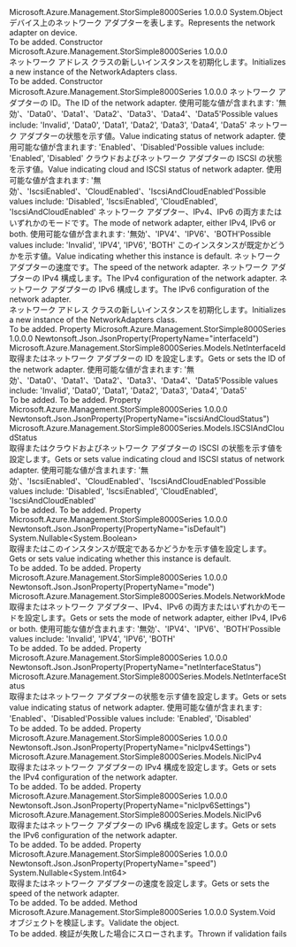 <Type Name="NetworkAdapters" FullName="Microsoft.Azure.Management.StorSimple8000Series.Models.NetworkAdapters">
  <TypeSignature Language="C#" Value="public class NetworkAdapters" />
  <TypeSignature Language="ILAsm" Value=".class public auto ansi beforefieldinit NetworkAdapters extends System.Object" />
  <TypeSignature Language="DocId" Value="T:Microsoft.Azure.Management.StorSimple8000Series.Models.NetworkAdapters" />
  <TypeSignature Language="VB.NET" Value="Public Class NetworkAdapters" />
  <TypeSignature Language="F#" Value="type NetworkAdapters = class" />
  <AssemblyInfo>
    <AssemblyName>Microsoft.Azure.Management.StorSimple8000Series</AssemblyName>
    <AssemblyVersion>1.0.0.0</AssemblyVersion>
  </AssemblyInfo>
  <Base>
    <BaseTypeName>System.Object</BaseTypeName>
  </Base>
  <Interfaces />
  <Docs>
    <summary>
            <span data-ttu-id="715d3-101">デバイス上のネットワーク アダプターを表します。</span><span class="sxs-lookup"><span data-stu-id="715d3-101">Represents the network adapter on device.</span></span>
            </summary>
    <remarks>To be added.</remarks>
  </Docs>
  <Members>
    <Member MemberName=".ctor">
      <MemberSignature Language="C#" Value="public NetworkAdapters ();" />
      <MemberSignature Language="ILAsm" Value=".method public hidebysig specialname rtspecialname instance void .ctor() cil managed" />
      <MemberSignature Language="DocId" Value="M:Microsoft.Azure.Management.StorSimple8000Series.Models.NetworkAdapters.#ctor" />
      <MemberSignature Language="VB.NET" Value="Public Sub New ()" />
      <MemberType>Constructor</MemberType>
      <AssemblyInfo>
        <AssemblyName>Microsoft.Azure.Management.StorSimple8000Series</AssemblyName>
        <AssemblyVersion>1.0.0.0</AssemblyVersion>
      </AssemblyInfo>
      <Parameters />
      <Docs>
        <summary>
            <span data-ttu-id="715d3-102">ネットワーク アドレス クラスの新しいインスタンスを初期化します。</span><span class="sxs-lookup"><span data-stu-id="715d3-102">Initializes a new instance of the NetworkAdapters class.</span></span>
            </summary>
        <remarks>To be added.</remarks>
      </Docs>
    </Member>
    <Member MemberName=".ctor">
      <MemberSignature Language="C#" Value="public NetworkAdapters (Microsoft.Azure.Management.StorSimple8000Series.Models.NetInterfaceId interfaceId, Microsoft.Azure.Management.StorSimple8000Series.Models.NetInterfaceStatus netInterfaceStatus, Microsoft.Azure.Management.StorSimple8000Series.Models.ISCSIAndCloudStatus iscsiAndCloudStatus, Microsoft.Azure.Management.StorSimple8000Series.Models.NetworkMode mode, Nullable&lt;bool&gt; isDefault = null, Nullable&lt;long&gt; speed = null, Microsoft.Azure.Management.StorSimple8000Series.Models.NicIPv4 nicIpv4Settings = null, Microsoft.Azure.Management.StorSimple8000Series.Models.NicIPv6 nicIpv6Settings = null);" />
      <MemberSignature Language="ILAsm" Value=".method public hidebysig specialname rtspecialname instance void .ctor(valuetype Microsoft.Azure.Management.StorSimple8000Series.Models.NetInterfaceId interfaceId, valuetype Microsoft.Azure.Management.StorSimple8000Series.Models.NetInterfaceStatus netInterfaceStatus, valuetype Microsoft.Azure.Management.StorSimple8000Series.Models.ISCSIAndCloudStatus iscsiAndCloudStatus, valuetype Microsoft.Azure.Management.StorSimple8000Series.Models.NetworkMode mode, valuetype System.Nullable`1&lt;bool&gt; isDefault, valuetype System.Nullable`1&lt;int64&gt; speed, class Microsoft.Azure.Management.StorSimple8000Series.Models.NicIPv4 nicIpv4Settings, class Microsoft.Azure.Management.StorSimple8000Series.Models.NicIPv6 nicIpv6Settings) cil managed" />
      <MemberSignature Language="DocId" Value="M:Microsoft.Azure.Management.StorSimple8000Series.Models.NetworkAdapters.#ctor(Microsoft.Azure.Management.StorSimple8000Series.Models.NetInterfaceId,Microsoft.Azure.Management.StorSimple8000Series.Models.NetInterfaceStatus,Microsoft.Azure.Management.StorSimple8000Series.Models.ISCSIAndCloudStatus,Microsoft.Azure.Management.StorSimple8000Series.Models.NetworkMode,System.Nullable{System.Boolean},System.Nullable{System.Int64},Microsoft.Azure.Management.StorSimple8000Series.Models.NicIPv4,Microsoft.Azure.Management.StorSimple8000Series.Models.NicIPv6)" />
      <MemberSignature Language="F#" Value="new Microsoft.Azure.Management.StorSimple8000Series.Models.NetworkAdapters : Microsoft.Azure.Management.StorSimple8000Series.Models.NetInterfaceId * Microsoft.Azure.Management.StorSimple8000Series.Models.NetInterfaceStatus * Microsoft.Azure.Management.StorSimple8000Series.Models.ISCSIAndCloudStatus * Microsoft.Azure.Management.StorSimple8000Series.Models.NetworkMode * Nullable&lt;bool&gt; * Nullable&lt;int64&gt; * Microsoft.Azure.Management.StorSimple8000Series.Models.NicIPv4 * Microsoft.Azure.Management.StorSimple8000Series.Models.NicIPv6 -&gt; Microsoft.Azure.Management.StorSimple8000Series.Models.NetworkAdapters" Usage="new Microsoft.Azure.Management.StorSimple8000Series.Models.NetworkAdapters (interfaceId, netInterfaceStatus, iscsiAndCloudStatus, mode, isDefault, speed, nicIpv4Settings, nicIpv6Settings)" />
      <MemberType>Constructor</MemberType>
      <AssemblyInfo>
        <AssemblyName>Microsoft.Azure.Management.StorSimple8000Series</AssemblyName>
        <AssemblyVersion>1.0.0.0</AssemblyVersion>
      </AssemblyInfo>
      <Parameters>
        <Parameter Name="interfaceId" Type="Microsoft.Azure.Management.StorSimple8000Series.Models.NetInterfaceId" />
        <Parameter Name="netInterfaceStatus" Type="Microsoft.Azure.Management.StorSimple8000Series.Models.NetInterfaceStatus" />
        <Parameter Name="iscsiAndCloudStatus" Type="Microsoft.Azure.Management.StorSimple8000Series.Models.ISCSIAndCloudStatus" />
        <Parameter Name="mode" Type="Microsoft.Azure.Management.StorSimple8000Series.Models.NetworkMode" />
        <Parameter Name="isDefault" Type="System.Nullable&lt;System.Boolean&gt;" />
        <Parameter Name="speed" Type="System.Nullable&lt;System.Int64&gt;" />
        <Parameter Name="nicIpv4Settings" Type="Microsoft.Azure.Management.StorSimple8000Series.Models.NicIPv4" />
        <Parameter Name="nicIpv6Settings" Type="Microsoft.Azure.Management.StorSimple8000Series.Models.NicIPv6" />
      </Parameters>
      <Docs>
        <param name="interfaceId"><span data-ttu-id="715d3-103">ネットワーク アダプターの ID。</span><span class="sxs-lookup"><span data-stu-id="715d3-103">The ID of the network adapter.</span></span> <span data-ttu-id="715d3-104">使用可能な値が含まれます: '無効'、'Data0'、'Data1'、'Data2'、'Data3'、'Data4'、'Data5'</span><span class="sxs-lookup"><span data-stu-id="715d3-104">Possible values include: 'Invalid', 'Data0', 'Data1', 'Data2', 'Data3', 'Data4', 'Data5'</span></span></param>
        <param name="netInterfaceStatus"><span data-ttu-id="715d3-105">ネットワーク アダプターの状態を示す値。</span><span class="sxs-lookup"><span data-stu-id="715d3-105">Value indicating status of network adapter.</span></span> <span data-ttu-id="715d3-106">使用可能な値が含まれます: 'Enabled'、'Disabled'</span><span class="sxs-lookup"><span data-stu-id="715d3-106">Possible values include: 'Enabled', 'Disabled'</span></span></param>
        <param name="iscsiAndCloudStatus"><span data-ttu-id="715d3-107">クラウドおよびネットワーク アダプターの ISCSI の状態を示す値。</span><span class="sxs-lookup"><span data-stu-id="715d3-107">Value indicating cloud and ISCSI status of network adapter.</span></span> <span data-ttu-id="715d3-108">使用可能な値が含まれます: '無効'、'IscsiEnabled'、'CloudEnabled'、'IscsiAndCloudEnabled'</span><span class="sxs-lookup"><span data-stu-id="715d3-108">Possible values include: 'Disabled', 'IscsiEnabled', 'CloudEnabled', 'IscsiAndCloudEnabled'</span></span></param>
        <param name="mode"><span data-ttu-id="715d3-109">ネットワーク アダプター、IPv4、IPv6 の両方またはいずれかのモードです。</span><span class="sxs-lookup"><span data-stu-id="715d3-109">The mode of network adapter, either IPv4, IPv6 or both.</span></span> <span data-ttu-id="715d3-110">使用可能な値が含まれます: '無効'、'IPV4'、'IPV6'、'BOTH'</span><span class="sxs-lookup"><span data-stu-id="715d3-110">Possible values include: 'Invalid', 'IPV4', 'IPV6', 'BOTH'</span></span></param>
        <param name="isDefault"><span data-ttu-id="715d3-111">このインスタンスが既定かどうかを示す値。</span><span class="sxs-lookup"><span data-stu-id="715d3-111">Value indicating whether this instance is default.</span></span></param>
        <param name="speed"><span data-ttu-id="715d3-112">ネットワーク アダプターの速度です。</span><span class="sxs-lookup"><span data-stu-id="715d3-112">The speed of the network adapter.</span></span></param>
        <param name="nicIpv4Settings"><span data-ttu-id="715d3-113">ネットワーク アダプターの IPv4 構成します。</span><span class="sxs-lookup"><span data-stu-id="715d3-113">The IPv4 configuration of the network adapter.</span></span></param>
        <param name="nicIpv6Settings"><span data-ttu-id="715d3-114">ネットワーク アダプターの IPv6 構成します。</span><span class="sxs-lookup"><span data-stu-id="715d3-114">The IPv6 configuration of the network adapter.</span></span></param>
        <summary>
            <span data-ttu-id="715d3-115">ネットワーク アドレス クラスの新しいインスタンスを初期化します。</span><span class="sxs-lookup"><span data-stu-id="715d3-115">Initializes a new instance of the NetworkAdapters class.</span></span>
            </summary>
        <remarks>To be added.</remarks>
      </Docs>
    </Member>
    <Member MemberName="InterfaceId">
      <MemberSignature Language="C#" Value="public Microsoft.Azure.Management.StorSimple8000Series.Models.NetInterfaceId InterfaceId { get; set; }" />
      <MemberSignature Language="ILAsm" Value=".property instance valuetype Microsoft.Azure.Management.StorSimple8000Series.Models.NetInterfaceId InterfaceId" />
      <MemberSignature Language="DocId" Value="P:Microsoft.Azure.Management.StorSimple8000Series.Models.NetworkAdapters.InterfaceId" />
      <MemberSignature Language="VB.NET" Value="Public Property InterfaceId As NetInterfaceId" />
      <MemberSignature Language="F#" Value="member this.InterfaceId : Microsoft.Azure.Management.StorSimple8000Series.Models.NetInterfaceId with get, set" Usage="Microsoft.Azure.Management.StorSimple8000Series.Models.NetworkAdapters.InterfaceId" />
      <MemberType>Property</MemberType>
      <AssemblyInfo>
        <AssemblyName>Microsoft.Azure.Management.StorSimple8000Series</AssemblyName>
        <AssemblyVersion>1.0.0.0</AssemblyVersion>
      </AssemblyInfo>
      <Attributes>
        <Attribute>
          <AttributeName>Newtonsoft.Json.JsonProperty(PropertyName="interfaceId")</AttributeName>
        </Attribute>
      </Attributes>
      <ReturnValue>
        <ReturnType>Microsoft.Azure.Management.StorSimple8000Series.Models.NetInterfaceId</ReturnType>
      </ReturnValue>
      <Docs>
        <summary>
            <span data-ttu-id="715d3-116">取得またはネットワーク アダプターの ID を設定します。</span><span class="sxs-lookup"><span data-stu-id="715d3-116">Gets or sets the ID of the network adapter.</span></span> <span data-ttu-id="715d3-117">使用可能な値が含まれます: '無効'、'Data0'、'Data1'、'Data2'、'Data3'、'Data4'、'Data5'</span><span class="sxs-lookup"><span data-stu-id="715d3-117">Possible values include: 'Invalid', 'Data0', 'Data1', 'Data2', 'Data3', 'Data4', 'Data5'</span></span>
            </summary>
        <value>To be added.</value>
        <remarks>To be added.</remarks>
      </Docs>
    </Member>
    <Member MemberName="IscsiAndCloudStatus">
      <MemberSignature Language="C#" Value="public Microsoft.Azure.Management.StorSimple8000Series.Models.ISCSIAndCloudStatus IscsiAndCloudStatus { get; set; }" />
      <MemberSignature Language="ILAsm" Value=".property instance valuetype Microsoft.Azure.Management.StorSimple8000Series.Models.ISCSIAndCloudStatus IscsiAndCloudStatus" />
      <MemberSignature Language="DocId" Value="P:Microsoft.Azure.Management.StorSimple8000Series.Models.NetworkAdapters.IscsiAndCloudStatus" />
      <MemberSignature Language="VB.NET" Value="Public Property IscsiAndCloudStatus As ISCSIAndCloudStatus" />
      <MemberSignature Language="F#" Value="member this.IscsiAndCloudStatus : Microsoft.Azure.Management.StorSimple8000Series.Models.ISCSIAndCloudStatus with get, set" Usage="Microsoft.Azure.Management.StorSimple8000Series.Models.NetworkAdapters.IscsiAndCloudStatus" />
      <MemberType>Property</MemberType>
      <AssemblyInfo>
        <AssemblyName>Microsoft.Azure.Management.StorSimple8000Series</AssemblyName>
        <AssemblyVersion>1.0.0.0</AssemblyVersion>
      </AssemblyInfo>
      <Attributes>
        <Attribute>
          <AttributeName>Newtonsoft.Json.JsonProperty(PropertyName="iscsiAndCloudStatus")</AttributeName>
        </Attribute>
      </Attributes>
      <ReturnValue>
        <ReturnType>Microsoft.Azure.Management.StorSimple8000Series.Models.ISCSIAndCloudStatus</ReturnType>
      </ReturnValue>
      <Docs>
        <summary>
            <span data-ttu-id="715d3-118">取得またはクラウドおよびネットワーク アダプターの ISCSI の状態を示す値を設定します。</span><span class="sxs-lookup"><span data-stu-id="715d3-118">Gets or sets value indicating cloud and ISCSI status of network adapter.</span></span> <span data-ttu-id="715d3-119">使用可能な値が含まれます: '無効'、'IscsiEnabled'、'CloudEnabled'、'IscsiAndCloudEnabled'</span><span class="sxs-lookup"><span data-stu-id="715d3-119">Possible values include: 'Disabled', 'IscsiEnabled', 'CloudEnabled', 'IscsiAndCloudEnabled'</span></span>
            </summary>
        <value>To be added.</value>
        <remarks>To be added.</remarks>
      </Docs>
    </Member>
    <Member MemberName="IsDefault">
      <MemberSignature Language="C#" Value="public Nullable&lt;bool&gt; IsDefault { get; set; }" />
      <MemberSignature Language="ILAsm" Value=".property instance valuetype System.Nullable`1&lt;bool&gt; IsDefault" />
      <MemberSignature Language="DocId" Value="P:Microsoft.Azure.Management.StorSimple8000Series.Models.NetworkAdapters.IsDefault" />
      <MemberSignature Language="VB.NET" Value="Public Property IsDefault As Nullable(Of Boolean)" />
      <MemberSignature Language="F#" Value="member this.IsDefault : Nullable&lt;bool&gt; with get, set" Usage="Microsoft.Azure.Management.StorSimple8000Series.Models.NetworkAdapters.IsDefault" />
      <MemberType>Property</MemberType>
      <AssemblyInfo>
        <AssemblyName>Microsoft.Azure.Management.StorSimple8000Series</AssemblyName>
        <AssemblyVersion>1.0.0.0</AssemblyVersion>
      </AssemblyInfo>
      <Attributes>
        <Attribute>
          <AttributeName>Newtonsoft.Json.JsonProperty(PropertyName="isDefault")</AttributeName>
        </Attribute>
      </Attributes>
      <ReturnValue>
        <ReturnType>System.Nullable&lt;System.Boolean&gt;</ReturnType>
      </ReturnValue>
      <Docs>
        <summary>
            <span data-ttu-id="715d3-120">取得またはこのインスタンスが既定であるかどうかを示す値を設定します。</span><span class="sxs-lookup"><span data-stu-id="715d3-120">Gets or sets value indicating whether this instance is default.</span></span>
            </summary>
        <value>To be added.</value>
        <remarks>To be added.</remarks>
      </Docs>
    </Member>
    <Member MemberName="Mode">
      <MemberSignature Language="C#" Value="public Microsoft.Azure.Management.StorSimple8000Series.Models.NetworkMode Mode { get; set; }" />
      <MemberSignature Language="ILAsm" Value=".property instance valuetype Microsoft.Azure.Management.StorSimple8000Series.Models.NetworkMode Mode" />
      <MemberSignature Language="DocId" Value="P:Microsoft.Azure.Management.StorSimple8000Series.Models.NetworkAdapters.Mode" />
      <MemberSignature Language="VB.NET" Value="Public Property Mode As NetworkMode" />
      <MemberSignature Language="F#" Value="member this.Mode : Microsoft.Azure.Management.StorSimple8000Series.Models.NetworkMode with get, set" Usage="Microsoft.Azure.Management.StorSimple8000Series.Models.NetworkAdapters.Mode" />
      <MemberType>Property</MemberType>
      <AssemblyInfo>
        <AssemblyName>Microsoft.Azure.Management.StorSimple8000Series</AssemblyName>
        <AssemblyVersion>1.0.0.0</AssemblyVersion>
      </AssemblyInfo>
      <Attributes>
        <Attribute>
          <AttributeName>Newtonsoft.Json.JsonProperty(PropertyName="mode")</AttributeName>
        </Attribute>
      </Attributes>
      <ReturnValue>
        <ReturnType>Microsoft.Azure.Management.StorSimple8000Series.Models.NetworkMode</ReturnType>
      </ReturnValue>
      <Docs>
        <summary>
            <span data-ttu-id="715d3-121">取得またはネットワーク アダプター、IPv4、IPv6 の両方またはいずれかのモードを設定します。</span><span class="sxs-lookup"><span data-stu-id="715d3-121">Gets or sets the mode of network adapter, either IPv4, IPv6 or both.</span></span> <span data-ttu-id="715d3-122">使用可能な値が含まれます: '無効'、'IPV4'、'IPV6'、'BOTH'</span><span class="sxs-lookup"><span data-stu-id="715d3-122">Possible values include: 'Invalid', 'IPV4', 'IPV6', 'BOTH'</span></span>
            </summary>
        <value>To be added.</value>
        <remarks>To be added.</remarks>
      </Docs>
    </Member>
    <Member MemberName="NetInterfaceStatus">
      <MemberSignature Language="C#" Value="public Microsoft.Azure.Management.StorSimple8000Series.Models.NetInterfaceStatus NetInterfaceStatus { get; set; }" />
      <MemberSignature Language="ILAsm" Value=".property instance valuetype Microsoft.Azure.Management.StorSimple8000Series.Models.NetInterfaceStatus NetInterfaceStatus" />
      <MemberSignature Language="DocId" Value="P:Microsoft.Azure.Management.StorSimple8000Series.Models.NetworkAdapters.NetInterfaceStatus" />
      <MemberSignature Language="VB.NET" Value="Public Property NetInterfaceStatus As NetInterfaceStatus" />
      <MemberSignature Language="F#" Value="member this.NetInterfaceStatus : Microsoft.Azure.Management.StorSimple8000Series.Models.NetInterfaceStatus with get, set" Usage="Microsoft.Azure.Management.StorSimple8000Series.Models.NetworkAdapters.NetInterfaceStatus" />
      <MemberType>Property</MemberType>
      <AssemblyInfo>
        <AssemblyName>Microsoft.Azure.Management.StorSimple8000Series</AssemblyName>
        <AssemblyVersion>1.0.0.0</AssemblyVersion>
      </AssemblyInfo>
      <Attributes>
        <Attribute>
          <AttributeName>Newtonsoft.Json.JsonProperty(PropertyName="netInterfaceStatus")</AttributeName>
        </Attribute>
      </Attributes>
      <ReturnValue>
        <ReturnType>Microsoft.Azure.Management.StorSimple8000Series.Models.NetInterfaceStatus</ReturnType>
      </ReturnValue>
      <Docs>
        <summary>
            <span data-ttu-id="715d3-123">取得またはネットワーク アダプターの状態を示す値を設定します。</span><span class="sxs-lookup"><span data-stu-id="715d3-123">Gets or sets value indicating status of network adapter.</span></span> <span data-ttu-id="715d3-124">使用可能な値が含まれます: 'Enabled'、'Disabled'</span><span class="sxs-lookup"><span data-stu-id="715d3-124">Possible values include: 'Enabled', 'Disabled'</span></span>
            </summary>
        <value>To be added.</value>
        <remarks>To be added.</remarks>
      </Docs>
    </Member>
    <Member MemberName="NicIpv4Settings">
      <MemberSignature Language="C#" Value="public Microsoft.Azure.Management.StorSimple8000Series.Models.NicIPv4 NicIpv4Settings { get; set; }" />
      <MemberSignature Language="ILAsm" Value=".property instance class Microsoft.Azure.Management.StorSimple8000Series.Models.NicIPv4 NicIpv4Settings" />
      <MemberSignature Language="DocId" Value="P:Microsoft.Azure.Management.StorSimple8000Series.Models.NetworkAdapters.NicIpv4Settings" />
      <MemberSignature Language="VB.NET" Value="Public Property NicIpv4Settings As NicIPv4" />
      <MemberSignature Language="F#" Value="member this.NicIpv4Settings : Microsoft.Azure.Management.StorSimple8000Series.Models.NicIPv4 with get, set" Usage="Microsoft.Azure.Management.StorSimple8000Series.Models.NetworkAdapters.NicIpv4Settings" />
      <MemberType>Property</MemberType>
      <AssemblyInfo>
        <AssemblyName>Microsoft.Azure.Management.StorSimple8000Series</AssemblyName>
        <AssemblyVersion>1.0.0.0</AssemblyVersion>
      </AssemblyInfo>
      <Attributes>
        <Attribute>
          <AttributeName>Newtonsoft.Json.JsonProperty(PropertyName="nicIpv4Settings")</AttributeName>
        </Attribute>
      </Attributes>
      <ReturnValue>
        <ReturnType>Microsoft.Azure.Management.StorSimple8000Series.Models.NicIPv4</ReturnType>
      </ReturnValue>
      <Docs>
        <summary>
            <span data-ttu-id="715d3-125">取得またはネットワーク アダプターの IPv4 構成を設定します。</span><span class="sxs-lookup"><span data-stu-id="715d3-125">Gets or sets the IPv4 configuration of the network adapter.</span></span>
            </summary>
        <value>To be added.</value>
        <remarks>To be added.</remarks>
      </Docs>
    </Member>
    <Member MemberName="NicIpv6Settings">
      <MemberSignature Language="C#" Value="public Microsoft.Azure.Management.StorSimple8000Series.Models.NicIPv6 NicIpv6Settings { get; set; }" />
      <MemberSignature Language="ILAsm" Value=".property instance class Microsoft.Azure.Management.StorSimple8000Series.Models.NicIPv6 NicIpv6Settings" />
      <MemberSignature Language="DocId" Value="P:Microsoft.Azure.Management.StorSimple8000Series.Models.NetworkAdapters.NicIpv6Settings" />
      <MemberSignature Language="VB.NET" Value="Public Property NicIpv6Settings As NicIPv6" />
      <MemberSignature Language="F#" Value="member this.NicIpv6Settings : Microsoft.Azure.Management.StorSimple8000Series.Models.NicIPv6 with get, set" Usage="Microsoft.Azure.Management.StorSimple8000Series.Models.NetworkAdapters.NicIpv6Settings" />
      <MemberType>Property</MemberType>
      <AssemblyInfo>
        <AssemblyName>Microsoft.Azure.Management.StorSimple8000Series</AssemblyName>
        <AssemblyVersion>1.0.0.0</AssemblyVersion>
      </AssemblyInfo>
      <Attributes>
        <Attribute>
          <AttributeName>Newtonsoft.Json.JsonProperty(PropertyName="nicIpv6Settings")</AttributeName>
        </Attribute>
      </Attributes>
      <ReturnValue>
        <ReturnType>Microsoft.Azure.Management.StorSimple8000Series.Models.NicIPv6</ReturnType>
      </ReturnValue>
      <Docs>
        <summary>
            <span data-ttu-id="715d3-126">取得またはネットワーク アダプターの IPv6 構成を設定します。</span><span class="sxs-lookup"><span data-stu-id="715d3-126">Gets or sets the IPv6 configuration of the network adapter.</span></span>
            </summary>
        <value>To be added.</value>
        <remarks>To be added.</remarks>
      </Docs>
    </Member>
    <Member MemberName="Speed">
      <MemberSignature Language="C#" Value="public Nullable&lt;long&gt; Speed { get; set; }" />
      <MemberSignature Language="ILAsm" Value=".property instance valuetype System.Nullable`1&lt;int64&gt; Speed" />
      <MemberSignature Language="DocId" Value="P:Microsoft.Azure.Management.StorSimple8000Series.Models.NetworkAdapters.Speed" />
      <MemberSignature Language="VB.NET" Value="Public Property Speed As Nullable(Of Long)" />
      <MemberSignature Language="F#" Value="member this.Speed : Nullable&lt;int64&gt; with get, set" Usage="Microsoft.Azure.Management.StorSimple8000Series.Models.NetworkAdapters.Speed" />
      <MemberType>Property</MemberType>
      <AssemblyInfo>
        <AssemblyName>Microsoft.Azure.Management.StorSimple8000Series</AssemblyName>
        <AssemblyVersion>1.0.0.0</AssemblyVersion>
      </AssemblyInfo>
      <Attributes>
        <Attribute>
          <AttributeName>Newtonsoft.Json.JsonProperty(PropertyName="speed")</AttributeName>
        </Attribute>
      </Attributes>
      <ReturnValue>
        <ReturnType>System.Nullable&lt;System.Int64&gt;</ReturnType>
      </ReturnValue>
      <Docs>
        <summary>
            <span data-ttu-id="715d3-127">取得またはネットワーク アダプターの速度を設定します。</span><span class="sxs-lookup"><span data-stu-id="715d3-127">Gets or sets the speed of the network adapter.</span></span>
            </summary>
        <value>To be added.</value>
        <remarks>To be added.</remarks>
      </Docs>
    </Member>
    <Member MemberName="Validate">
      <MemberSignature Language="C#" Value="public virtual void Validate ();" />
      <MemberSignature Language="ILAsm" Value=".method public hidebysig newslot virtual instance void Validate() cil managed" />
      <MemberSignature Language="DocId" Value="M:Microsoft.Azure.Management.StorSimple8000Series.Models.NetworkAdapters.Validate" />
      <MemberSignature Language="VB.NET" Value="Public Overridable Sub Validate ()" />
      <MemberSignature Language="F#" Value="abstract member Validate : unit -&gt; unit&#xA;override this.Validate : unit -&gt; unit" Usage="networkAdapters.Validate " />
      <MemberType>Method</MemberType>
      <AssemblyInfo>
        <AssemblyName>Microsoft.Azure.Management.StorSimple8000Series</AssemblyName>
        <AssemblyVersion>1.0.0.0</AssemblyVersion>
      </AssemblyInfo>
      <ReturnValue>
        <ReturnType>System.Void</ReturnType>
      </ReturnValue>
      <Parameters />
      <Docs>
        <summary>
            <span data-ttu-id="715d3-128">オブジェクトを検証します。</span><span class="sxs-lookup"><span data-stu-id="715d3-128">Validate the object.</span></span>
            </summary>
        <remarks>To be added.</remarks>
        <exception cref="T:Microsoft.Rest.ValidationException">
            <span data-ttu-id="715d3-129">検証が失敗した場合にスローされます。</span><span class="sxs-lookup"><span data-stu-id="715d3-129">Thrown if validation fails</span></span>
            </exception>
      </Docs>
    </Member>
  </Members>
</Type>